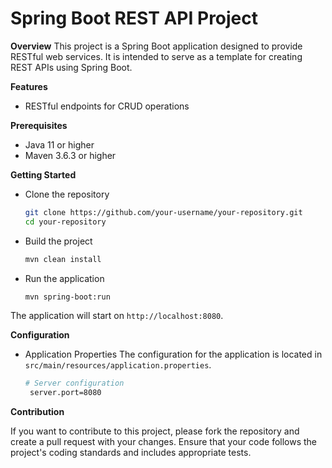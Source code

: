 # Spring Boot REST API Project

**Overview**
This project is a Spring Boot application designed to provide RESTful web services. It is intended to serve as a template for creating REST APIs using Spring Boot.

**Features**
 - RESTful endpoints for CRUD operations

**Prerequisites**
 - Java 11 or higher
 - Maven 3.6.3 or higher

**Getting Started**
 - Clone the repository
    ```bash
    git clone https://github.com/your-username/your-repository.git
    cd your-repository
    ```

- Build the project
    ```bash
    mvn clean install
    ```

- Run the application
    ```bash
    mvn spring-boot:run
    ```
    
The application will start on `http://localhost:8080`.

**Configuration**
 - Application Properties
    The configuration for the application is located in `src/main/resources/application.properties`.
   
   ```bash
   # Server configuration
    server.port=8080
   ```

**Contribution**

If you want to contribute to this project, please fork the repository and create a pull request with your changes. Ensure that your code follows the project's coding standards and includes appropriate tests.

 
